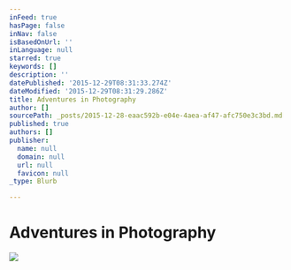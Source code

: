 ```yaml
---
inFeed: true
hasPage: false
inNav: false
isBasedOnUrl: ''
inLanguage: null
starred: true
keywords: []
description: ''
datePublished: '2015-12-29T08:31:33.274Z'
dateModified: '2015-12-29T08:31:29.286Z'
title: Adventures in Photography
author: []
sourcePath: _posts/2015-12-28-eaac592b-e04e-4aea-af47-afc750e3c3bd.md
published: true
authors: []
publisher:
  name: null
  domain: null
  url: null
  favicon: null
_type: Blurb

---
```

# **Adventures in Photography**
![](https://s3-us-west-2.amazonaws.com/the-grid-img/p/f74a6b03fb46f29b388354d4e6eb63944e94107f.jpg)